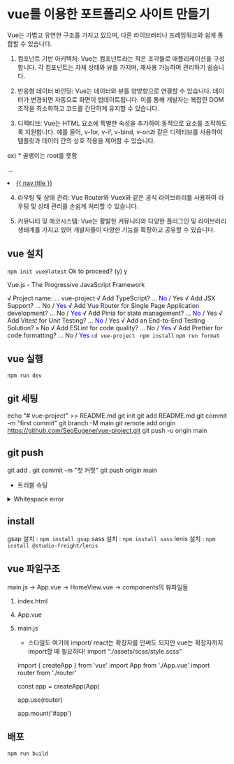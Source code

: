 # vue를 이용한 포트폴리오 사이트 만들기
 Vue는 가볍고 유연한 구조를 가지고 있으며, 다른 라이브러리나 프레임워크와 쉽게 통합할 수 있습니다.
 1. 컴포넌트 기반 아키텍처: Vue는 컴포넌트라는 작은 조각들로 애플리케이션을 구성합니다. 각 컴포넌트는 자체 상태와 뷰를 가지며, 재사용 가능하며 관리하기 쉽습니다.

 2. 반응형 데이터 바인딩: Vue는 데이터와 뷰를 양방향으로 연결할 수 있습니다. 데이터가 변경되면 자동으로 화면이 업데이트됩니다. 이를 통해 개발자는 복잡한 DOM 조작을 최소화하고 코드를 간단하게 유지할 수 있습니다.

 3. 디렉티브: Vue는 HTML 요소에 특별한 속성을 추가하여 동적으로 요소를 조작하도록 지원합니다. 예를 들어, v-for, v-if, v-bind, v-on과 같은 디렉티브를 사용하여 템플릿과 데이터 간의 상호 작용을 제어할 수 있습니다.

 ex) * 골뱅이는 root를 뜻함
<script setup>
    import { headerNav } from "@/constants/index"
</script>
...
<li v-for="(nav, key) in headerNav" key="key">
    <a href="nav.url">{{ nav.title }}</a>
</li>

 4. 라우팅 및 상태 관리: Vue Router와 Vuex와 같은 공식 라이브러리를 사용하여 라우팅 및 상태 관리를 손쉽게 처리할 수 있습니다.

 5. 커뮤니티 및 에코시스템: Vue는 활발한 커뮤니티와 다양한 플러그인 및 라이브러리 생태계를 가지고 있어 개발자들이 다양한 기능을 확장하고 공유할 수 있습니다.

## vue 설치
`npm init vue@latest`
Ok to proceed? (y) y

Vue.js - The Progressive JavaScript Framework

√ Project name: ... vue-project
√ Add TypeScript? ... <span style="color:blue">No</span> / Yes
√ Add JSX Support? ... No / <span style="color:blue">Yes</span>
√ Add Vue Router for Single Page Application development? ... No / <span style="color:blue">Yes</span>
√ Add Pinia for state management? ... <span style="color:blue">No</span> / Yes
√ Add Vitest for Unit Testing? ... <span style="color:blue">No</span> / Yes
√ Add an End-to-End Testing Solution? » No
√ Add ESLint for code quality? ... No / <span style="color:blue">Yes</span>
√ Add Prettier for code formatting? ... No / <span style="color:blue">Yes</span>
`cd vue-project`
` npm install`
`npm run format   `

## vue 실행
` npm run dev `

## git 세팅
echo "# vue-project" >> README.md
git init
git add README.md
git commit -m "first commit"
git branch -M main
git remote add origin https://github.com/SeoEugene/vue-project.git
git push -u origin main

## git push
git add .
git commit -m "첫 커밋"
git push origin main

* 트러블 슈팅
<details>
<summary>Whitespace error</summary>
유닉스 시스템에서는 한 줄의 끝이 LF(Line Feed)로 이루어지는 반면,
윈도우에서는 줄 하나가 CR(Carriage Return)와 LF(Line Feed), 즉 CRLF로 이루어지는데
Git이 이 둘 중 어느 쪽을 선택할지 혼란해 생기는 오류

`git config --global core.autocrlf true // 시스템 전체에 적용`
`git config core.autocrlf true // 해당 프로젝트에만 적용`
이렇게 하게되면 개발자가 git에 코드를 추가했을 때는 CRLF를 LF로 변환해주고,
git의 코드를 개발자가 조회할 때는 LF를 CRLF로 변환해준다고 한다.
</details>

## install
gsap 설치 : `npm install gsap`
sass 설치 : `npm install sass`
lenis 설치 : `npm install @studio-freight/lenis`

## vue 파일구조
main.js -> App.vue -> HomeView.vue -> components의 뷰파일들

1. index.html
 <div id="app"></div>
  <script type="module" src="/src/main.js"><script>
2. src

 1) components (vue파일)

 2) router (js파일)

 3) views (vue파일)
    HomeView.vue
    <script setup>
        import SkipSection from '../components/SkipSection.vue';
        import HeaderSection from '../components/HeaderSection.vue';
        import IntoroSection from '../components/IntoroSection.vue';
        import SkillSection from '../components/SkillSection.vue';
        import SiteSection from '../components/SiteSection.vue';
        import PortSection from '../components/PortSection.vue';
        import ContactSection from '../components/ContactSection.vue';
        import FooterSection from '../components/FooterSection.vue';
    </script>

<template>
  <SkipSection />
  <HeaderSection />
  <main id="main" role="main">
    <IntoroSection />
    <SkillSection />
    <SiteSection />
    <PortSection />
    <ContactSection />
  </main>
  <FooterSection />
</template>

 4) App.vue
    <script setup>
        import { RouterView } from "vue-router"
    </script>
    <template>
        <RouterView />
    </template>

 5) main.js
    * 스타일도 여기에 import/ react는 확장자를 안써도 되지만 vue는 확장자까지 import할 때 필요하다!
    import "./assets/scss/style.scss"

    import { createApp } from 'vue'
    import App from './App.vue'
    import router from './router'

    const app = createApp(App)

    app.use(router)

    app.mount('#app')



## 배포
`npm run build`

